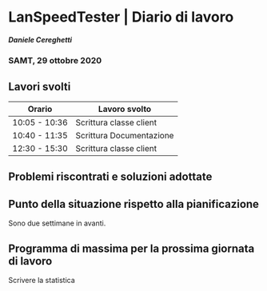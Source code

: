# LanSpeedTester | Diario di lavoro
##### Daniele Cereghetti
### SAMT, 29 ottobre 2020

## Lavori svolti


|Orario        |Lavoro svolto                 |
|--------------|------------------------------|
|10:05 - 10:36 |Scrittura classe client       |
|10:40 - 11:35 |Scrittura Documentazione      |
|12:30 - 15:30 |Scrittura classe client      |

 
##  Problemi riscontrati e soluzioni adottate


##  Punto della situazione rispetto alla pianificazione
Sono due settimane in avanti.

## Programma di massima per la prossima giornata di lavoro
Scrivere la statistica